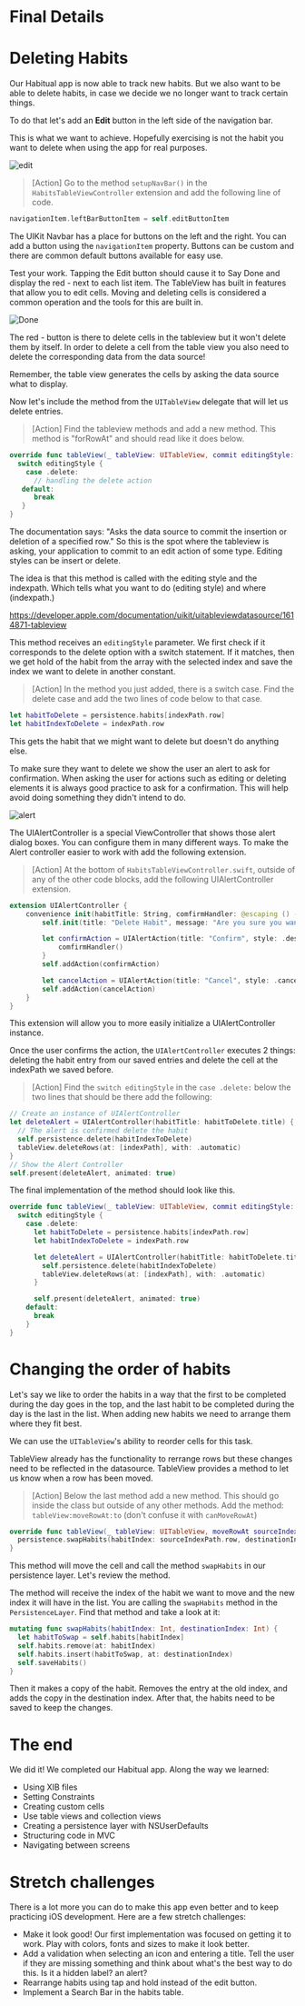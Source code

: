 # Final Details

# Deleting Habits

Our Habitual app is now able to track new habits. But we also want to be able to delete habits, in case we decide we no longer want to track certain things.

To do that let's add an **Edit** button in the left side of the navigation bar.

This is what we want to achieve. Hopefully exercising is not the habit you want to delete when using the app for real purposes.

![edit](./assets/edit.png)

> [Action] Go to the method `setupNavBar()` in the `HabitsTableViewController` extension and add the following line of code.

```Swift      
navigationItem.leftBarButtonItem = self.editButtonItem
```

The UIKit Navbar has a place for buttons on the left and the right. You can add a button using the `navigationItem` property. Buttons can be custom and there are common default buttons available for easy use.

Test your work. Tapping the Edit button should cause it to Say Done and display the red - next to each list item. The TableView has built in features that allow you to edit cells. Moving and deleting cells is considered a common operation and the tools for this are built in. 

![Done](./assets/done.png)

The red - button is there to delete cells in the tableview but it won't delete them by itself. In order to delete a cell from the table view you also need to delete the corresponding data from the data source! 

Remember, the table view generates the cells by asking the data source what to display. 

Now let's include the method from the `UITableView` delegate that will let us delete entries. 

> [Action] Find the tableview methods and add a new method. This method is "forRowAt" and should read like it does below. 

```Swift
override func tableView(_ tableView: UITableView, commit editingStyle: UITableViewCell.EditingStyle, forRowAt indexPath: IndexPath) {
  switch editingStyle {
    case .delete:
      // handling the delete action
   default:
      break
   }
}
```

The documentation says: "Asks the data source to commit the insertion or deletion of a specified row." So this is the spot where the tableview is asking, your application to commit to an edit action of some type. Editing styles can be insert or delete.  

The idea is that this method is called with the editing style and the indexpath. Which tells what you want to do (editing style) and where (indexpath.)

https://developer.apple.com/documentation/uikit/uitableviewdatasource/1614871-tableview

This method receives an `editingStyle` parameter. We first check if it corresponds to the delete option with a switch statement. If it matches, then we get hold of the habit from the array with the selected index and save the index we want to delete in another constant.

> [Action] In the method you just added, there is a switch case. Find the delete case and add the two lines of code below to that case. 

```Swift
let habitToDelete = persistence.habits[indexPath.row]
let habitIndexToDelete = indexPath.row
```

This gets the habit that we might want to delete but doesn't do anything else. 

To make sure they want to delete we show the user an alert to ask for confirmation. When asking the user for actions such as editing or deleting elements it is always good practice to ask for a confirmation. This will help avoid doing something they didn't intend to do.

![alert](./assets/alert.png)

The UIAlertController is a special ViewController that shows those alert dialog boxes. You can configure them in many different ways. To make the Alert controller easier to work with add the following extension. 

> [Action] At the bottom of `HabitsTableViewController.swift`, outside of any of the other code blocks, add the following UIAlertController extension. 

```swift
extension UIAlertController {
    convenience init(habitTitle: String, comfirmHandler: @escaping () -> Void) {
        self.init(title: "Delete Habit", message: "Are you sure you want to delete \(habitTitle)?", preferredStyle: .actionSheet)

        let confirmAction = UIAlertAction(title: "Confirm", style: .destructive) { _ in
            comfirmHandler()
        }
        self.addAction(confirmAction)

        let cancelAction = UIAlertAction(title: "Cancel", style: .cancel)
        self.addAction(cancelAction)
    }
}
```

This extension will allow you to more easily initialize a UIAlertController instance. 

Once the user confirms the action, the `UIAlertController` executes 2 things: deleting the habit entry from our saved entries and delete the cell at the indexPath we saved before.

> [Action] Find the `switch editingStyle` in the `case .delete:` below the two lines that should be there add the following: 

```Swift
// Create an instance of UIAlertController
let deleteAlert = UIAlertController(habitTitle: habitToDelete.title) {
  // The alert is confirmed delete the habit
  self.persistence.delete(habitIndexToDelete)
  tableView.deleteRows(at: [indexPath], with: .automatic)
}
// Show the Alert Controller
self.present(deleteAlert, animated: true)
```

The final implementation of the method should look like this.

```Swift
override func tableView(_ tableView: UITableView, commit editingStyle: UITableViewCellEditingStyle, forRowAt indexPath: IndexPath) {
  switch editingStyle {
    case .delete:
      let habitToDelete = persistence.habits[indexPath.row]
      let habitIndexToDelete = indexPath.row

      let deleteAlert = UIAlertController(habitTitle: habitToDelete.title) {
        self.persistence.delete(habitIndexToDelete)
        tableView.deleteRows(at: [indexPath], with: .automatic)
      }

      self.present(deleteAlert, animated: true)
    default:
      break
    }
}
```

# Changing the order of habits

Let's say we like to order the habits in a way that the first to be completed during the day goes in the top, and the last habit to be completed during the day is the last in the list.
When adding new habits we need to arrange them where they fit best.

We can use the `UITableView`'s ability to reorder cells for this task.

TableView already has the functionality to rerrange rows but these changes need to be reflected in the datasource. TableView provides a method to let us know when a row has been moved. 

> [Action] Below the last method add a new method. This should go inside the class but outside of any other methods. Add the method: `tableView:moveRowAt:to` (don't confuse it with `canMoveRowAt`)

```Swift
override func tableView(_ tableView: UITableView, moveRowAt sourceIndexPath: IndexPath, to destinationIndexPath: IndexPath) {
  persistence.swapHabits(habitIndex: sourceIndexPath.row, destinationIndex: destinationIndexPath.row)
}
```

This method will move the cell and call the method `swapHabits` in our persistence layer. Let's review the method.

The method will receive the index of the habit we want to move and the new index it will have in the list. You are calling the `swapHabits` method in the `PersistenceLayer`. Find that method and take a look at it: 

```Swift
mutating func swapHabits(habitIndex: Int, destinationIndex: Int) {
  let habitToSwap = self.habits[habitIndex]
  self.habits.remove(at: habitIndex)
  self.habits.insert(habitToSwap, at: destinationIndex)
  self.saveHabits()
}
```

Then it makes a copy of the habit. Removes the entry at the old index, and adds the copy in the destination index. After that, the habits need to be saved to keep the changes.

# The end

We did it! We completed our Habitual app. Along the way we learned:

- Using XIB files
- Setting Constraints
- Creating custom cells
- Use table views and collection views
- Creating a persistence layer with NSUserDefaults
- Structuring code in MVC
- Navigating between screens

# Stretch challenges

There is a lot more you can do to make this app even better and to keep practicing iOS development. Here are a few stretch challenges:

- Make it look good! Our first implementation was focused on getting it to work. Play with colors, fonts and sizes to make it look better.
- Add a validation when selecting an icon and entering a title. Tell the user if they are missing something and think about what's the best way to do this. Is it a hidden label? an alert?
- Rearrange habits using tap and hold instead of the edit button.
- Implement a Search Bar in the habits table.
